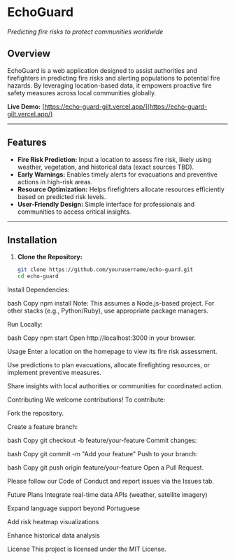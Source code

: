 # EchoGuard

*Predicting fire risks to protect communities worldwide*

## Overview

EchoGuard is a web application designed to assist authorities and firefighters in predicting fire risks and alerting populations to potential fire hazards. By leveraging location-based data, it empowers proactive fire safety measures across local communities globally.

**Live Demo:** [https://echo-guard-gilt.vercel.app/](https://echo-guard-gilt.vercel.app/)

---

## Features

- **Fire Risk Prediction:** Input a location to assess fire risk, likely using weather, vegetation, and historical data (exact sources TBD).  
- **Early Warnings:** Enables timely alerts for evacuations and preventive actions in high-risk areas.  
- **Resource Optimization:** Helps firefighters allocate resources efficiently based on predicted risk levels.  
- **User-Friendly Design:** Simple interface for professionals and communities to access critical insights.  

---

## Installation

1. **Clone the Repository:**
   ```bash
   git clone https://github.com/yourusername/echo-guard.git
   cd echo-guard
Install Dependencies:

bash
Copy
npm install
Note: This assumes a Node.js-based project. For other stacks (e.g., Python/Ruby), use appropriate package managers.

Run Locally:

bash
Copy
npm start
Open http://localhost:3000 in your browser.

Usage
Enter a location on the homepage to view its fire risk assessment.

Use predictions to plan evacuations, allocate firefighting resources, or implement preventive measures.

Share insights with local authorities or communities for coordinated action.

Contributing
We welcome contributions! To contribute:

Fork the repository.

Create a feature branch:

bash
Copy
git checkout -b feature/your-feature
Commit changes:

bash
Copy
git commit -m "Add your feature"
Push to your branch:

bash
Copy
git push origin feature/your-feature
Open a Pull Request.

Please follow our Code of Conduct and report issues via the Issues tab.

Future Plans
Integrate real-time data APIs (weather, satellite imagery)

Expand language support beyond Portuguese

Add risk heatmap visualizations

Enhance historical data analysis

License
This project is licensed under the MIT License. 
